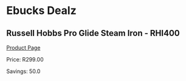
# Ebucks Dealz
## Russell Hobbs Pro Glide Steam Iron - RHI400
[Product Page](https://www.ebucks.com/web/shop/productSelected.do?prodId=1161871623&catId=714962196)

Price: R299.00

Savings: 50.0


	